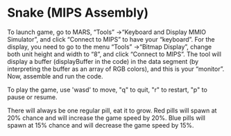 # Snake (MIPS Assembly)
To launch game, go to MARS, “Tools” →“Keyboard and Display MMIO Simulator”, and click “Connect to MIPS” to have your “keyboard”. For the display, you need to go to the menu “Tools” →“Bitmap Display”, change both unit height and width to “8”, and click “Connect to MIPS”. The tool will display a buffer (displayBuffer in the code) in the data segment (by interpreting the buffer as an array of RGB colors), and this is your “monitor”. Now, assemble and run the code.

To play the game, use 'wasd' to move, "q" to quit, "r" to restart, "p" to pause or resume.

There will always be one regular pill, eat it to grow.
Red pills will spawn at 20% chance and will increase the game speed by 20%.
Blue pills will spawn at 15% chance and will decrease the game speed by 15%.
